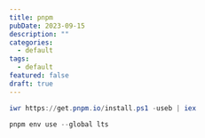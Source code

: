 ```yaml
---
title: pnpm
pubDate: 2023-09-15
description: ""
categories:
  - default
tags:
  - default
featured: false
draft: true
---
```


```powershell
iwr https://get.pnpm.io/install.ps1 -useb | iex

pnpm env use --global lts
```



